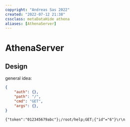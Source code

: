 ```yaml
---
copyright: "Andreas Sas 2022"
created: "2022-07-12 21:38"
cssclass: metaDataHide athena
aliases: [AthenaServer]
---
```


# AthenaServer

## Design

general idea:

```json
{
    "auth": {},
    "path": "/",
    "cmd": "GET",
    "args": {},
}
```

`{"token":"012345679abc"};/root/help;GET;{"id"="6"}\r\n`